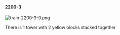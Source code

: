#### 2200-3
![train-2200-3-0.png](https://github.com/lil-lab/nlvr/raw/master/nlvr/train/images/58/train-2200-3-0.png "train-2200-3-0.png")

There is 1 tower with 2 yellow blocks stacked together